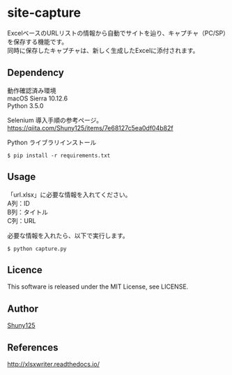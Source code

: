 # site-capture
ExcelベースのURLリストの情報から自動でサイトを辿り、キャプチャ（PC/SP）を保存する機能です。  
同時に保存したキャプチャは、新しく生成したExcelに添付されます。

## Dependency
動作確認済み環境  
macOS Sierra 10.12.6  
Python 3.5.0  

Selenium 導入手順の参考ページ。  
https://qiita.com/Shuny125/items/7e68127c5ea0df04b82f

Python ライブラリインストール
```
$ pip install -r requirements.txt
```

## Usage
「url.xlsx」に必要な情報を入れてください。  
A列：ID  
B列：タイトル  
C列：URL  

必要な情報を入れたら、以下で実行します。
```
$ python capture.py
```

## Licence
This software is released under the MIT License, see LICENSE.

## Author
[Shuny125](https://github.com/Shuny125)

## References
http://xlsxwriter.readthedocs.io/

